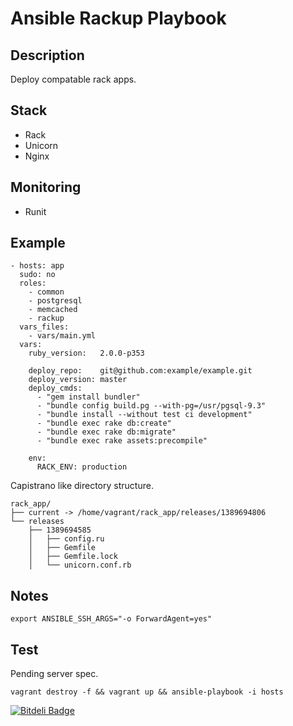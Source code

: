 Ansible Rackup Playbook
=====================

Description
-----------

Deploy compatable rack apps.

Stack
-----

- Rack
- Unicorn
- Nginx

Monitoring
----------

- Runit

Example
-------

```
- hosts: app
  sudo: no
  roles:
    - common
    - postgresql
    - memcached
    - rackup
  vars_files:
    - vars/main.yml
  vars:
    ruby_version:   2.0.0-p353

    deploy_repo:    git@github.com:example/example.git
    deploy_version: master
    deploy_cmds:
      - "gem install bundler"
      - "bundle config build.pg --with-pg=/usr/pgsql-9.3"
      - "bundle install --without test ci development"
      - "bundle exec rake db:create"
      - "bundle exec rake db:migrate"
      - "bundle exec rake assets:precompile"

    env:
      RACK_ENV: production
```

Capistrano like directory structure.

```
rack_app/
├── current -> /home/vagrant/rack_app/releases/1389694806
└── releases
    ├── 1389694585
    │   ├── config.ru
    │   ├── Gemfile
    │   ├── Gemfile.lock
    │   └── unicorn.conf.rb
```

Notes
-----

    export ANSIBLE_SSH_ARGS="-o ForwardAgent=yes"

Test
----

Pending server spec.

    vagrant destroy -f && vagrant up && ansible-playbook -i hosts




[![Bitdeli Badge](https://d2weczhvl823v0.cloudfront.net/jamesmoriarty/rack-playbook/trend.png)](https://bitdeli.com/free "Bitdeli Badge")

